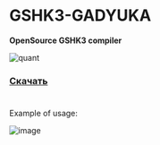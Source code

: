 # GSHK3-GADYUKA
**OpenSource GSHK3 compiler**

![quant](https://user-images.githubusercontent.com/66269399/198884254-2818d89d-d5d1-4f2f-b033-d90621276a7e.png)

### [Скачать](Gadyuka.exe)

#
Example of usage:

![image](https://user-images.githubusercontent.com/66269399/198890219-5780fd30-83f3-4439-bcdb-6e9301089f96.png)
